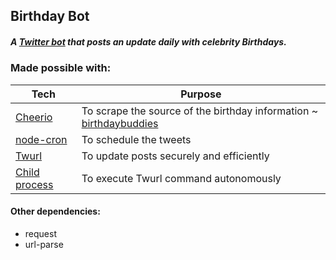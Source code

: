 ## Birthday Bot

##### A [Twitter bot](https://twitter.com/birfday_bot) that posts an update daily with celebrity Birthdays.

### Made possible with:
Tech | Purpose
-----|-----
[Cheerio](https://cheerio.js.org/) | To scrape the source of the birthday information ~ [birthdaybuddies](http://birthdaybuddies.net)
[node-cron](https://www.npmjs.com/package/cron) | To schedule the tweets
[Twurl](https://github.com/twitter/twurl) | To update posts securely and efficiently
[Child process](https://nodejs.org/api/child_process.html) | To execute Twurl command autonomously


#### Other dependencies:
* request
* url-parse

